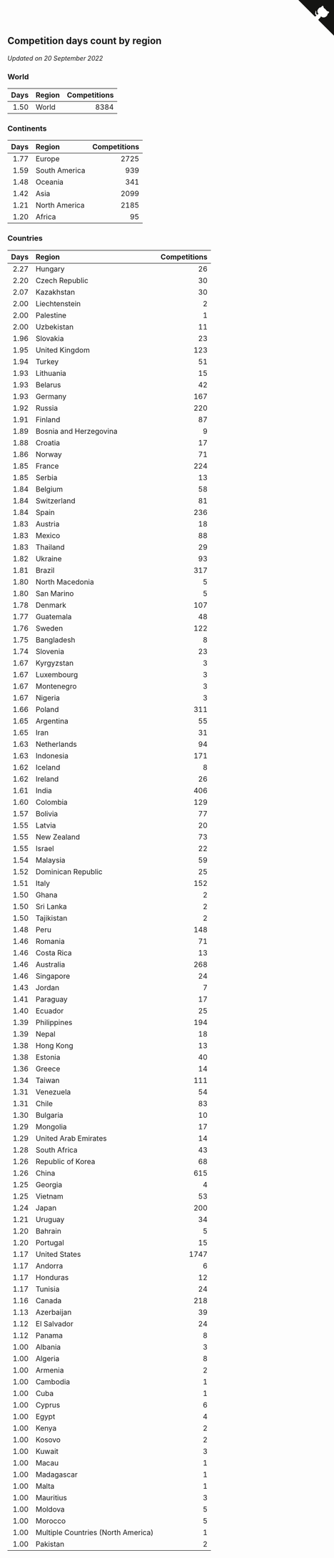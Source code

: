 ## Competition days count by region

*Updated on 20 September 2022*


### World

| Days | Region | Competitions |
| ---: | :--- | ---: |
| 1.50 | World | 8384 |

### Continents

| Days | Region | Competitions |
| ---: | :--- | ---: |
| 1.77 | Europe | 2725 |
| 1.59 | South America | 939 |
| 1.48 | Oceania | 341 |
| 1.42 | Asia | 2099 |
| 1.21 | North America | 2185 |
| 1.20 | Africa | 95 |

### Countries

| Days | Region | Competitions |
| ---: | :--- | ---: |
| 2.27 | Hungary | 26 |
| 2.20 | Czech Republic | 30 |
| 2.07 | Kazakhstan | 30 |
| 2.00 | Liechtenstein | 2 |
| 2.00 | Palestine | 1 |
| 2.00 | Uzbekistan | 11 |
| 1.96 | Slovakia | 23 |
| 1.95 | United Kingdom | 123 |
| 1.94 | Turkey | 51 |
| 1.93 | Lithuania | 15 |
| 1.93 | Belarus | 42 |
| 1.93 | Germany | 167 |
| 1.92 | Russia | 220 |
| 1.91 | Finland | 87 |
| 1.89 | Bosnia and Herzegovina | 9 |
| 1.88 | Croatia | 17 |
| 1.86 | Norway | 71 |
| 1.85 | France | 224 |
| 1.85 | Serbia | 13 |
| 1.84 | Belgium | 58 |
| 1.84 | Switzerland | 81 |
| 1.84 | Spain | 236 |
| 1.83 | Austria | 18 |
| 1.83 | Mexico | 88 |
| 1.83 | Thailand | 29 |
| 1.82 | Ukraine | 93 |
| 1.81 | Brazil | 317 |
| 1.80 | North Macedonia | 5 |
| 1.80 | San Marino | 5 |
| 1.78 | Denmark | 107 |
| 1.77 | Guatemala | 48 |
| 1.76 | Sweden | 122 |
| 1.75 | Bangladesh | 8 |
| 1.74 | Slovenia | 23 |
| 1.67 | Kyrgyzstan | 3 |
| 1.67 | Luxembourg | 3 |
| 1.67 | Montenegro | 3 |
| 1.67 | Nigeria | 3 |
| 1.66 | Poland | 311 |
| 1.65 | Argentina | 55 |
| 1.65 | Iran | 31 |
| 1.63 | Netherlands | 94 |
| 1.63 | Indonesia | 171 |
| 1.62 | Iceland | 8 |
| 1.62 | Ireland | 26 |
| 1.61 | India | 406 |
| 1.60 | Colombia | 129 |
| 1.57 | Bolivia | 77 |
| 1.55 | Latvia | 20 |
| 1.55 | New Zealand | 73 |
| 1.55 | Israel | 22 |
| 1.54 | Malaysia | 59 |
| 1.52 | Dominican Republic | 25 |
| 1.51 | Italy | 152 |
| 1.50 | Ghana | 2 |
| 1.50 | Sri Lanka | 2 |
| 1.50 | Tajikistan | 2 |
| 1.48 | Peru | 148 |
| 1.46 | Romania | 71 |
| 1.46 | Costa Rica | 13 |
| 1.46 | Australia | 268 |
| 1.46 | Singapore | 24 |
| 1.43 | Jordan | 7 |
| 1.41 | Paraguay | 17 |
| 1.40 | Ecuador | 25 |
| 1.39 | Philippines | 194 |
| 1.39 | Nepal | 18 |
| 1.38 | Hong Kong | 13 |
| 1.38 | Estonia | 40 |
| 1.36 | Greece | 14 |
| 1.34 | Taiwan | 111 |
| 1.31 | Venezuela | 54 |
| 1.31 | Chile | 83 |
| 1.30 | Bulgaria | 10 |
| 1.29 | Mongolia | 17 |
| 1.29 | United Arab Emirates | 14 |
| 1.28 | South Africa | 43 |
| 1.26 | Republic of Korea | 68 |
| 1.26 | China | 615 |
| 1.25 | Georgia | 4 |
| 1.25 | Vietnam | 53 |
| 1.24 | Japan | 200 |
| 1.21 | Uruguay | 34 |
| 1.20 | Bahrain | 5 |
| 1.20 | Portugal | 15 |
| 1.17 | United States | 1747 |
| 1.17 | Andorra | 6 |
| 1.17 | Honduras | 12 |
| 1.17 | Tunisia | 24 |
| 1.16 | Canada | 218 |
| 1.13 | Azerbaijan | 39 |
| 1.12 | El Salvador | 24 |
| 1.12 | Panama | 8 |
| 1.00 | Albania | 3 |
| 1.00 | Algeria | 8 |
| 1.00 | Armenia | 2 |
| 1.00 | Cambodia | 1 |
| 1.00 | Cuba | 1 |
| 1.00 | Cyprus | 6 |
| 1.00 | Egypt | 4 |
| 1.00 | Kenya | 2 |
| 1.00 | Kosovo | 2 |
| 1.00 | Kuwait | 3 |
| 1.00 | Macau | 1 |
| 1.00 | Madagascar | 1 |
| 1.00 | Malta | 1 |
| 1.00 | Mauritius | 3 |
| 1.00 | Moldova | 5 |
| 1.00 | Morocco | 5 |
| 1.00 | Multiple Countries (North America) | 1 |
| 1.00 | Pakistan | 2 |


<a href="https://github.com/JustinTimeCuber/wca_statistics" class="github-corner" aria-label="View source on Github"><svg width="80" height="80" viewBox="0 0 250 250" style="fill:#151513; color:#fff; position: absolute; top: 0; border: 0; right: 0;" aria-hidden="true"><path d="M0,0 L115,115 L130,115 L142,142 L250,250 L250,0 Z"></path><path d="M128.3,109.0 C113.8,99.7 119.0,89.6 119.0,89.6 C122.0,82.7 120.5,78.6 120.5,78.6 C119.2,72.0 123.4,76.3 123.4,76.3 C127.3,80.9 125.5,87.3 125.5,87.3 C122.9,97.6 130.6,101.9 134.4,103.2" fill="currentColor" style="transform-origin: 130px 106px;" class="octo-arm"></path><path d="M115.0,115.0 C114.9,115.1 118.7,116.5 119.8,115.4 L133.7,101.6 C136.9,99.2 139.9,98.4 142.2,98.6 C133.8,88.0 127.5,74.4 143.8,58.0 C148.5,53.4 154.0,51.2 159.7,51.0 C160.3,49.4 163.2,43.6 171.4,40.1 C171.4,40.1 176.1,42.5 178.8,56.2 C183.1,58.6 187.2,61.8 190.9,65.4 C194.5,69.0 197.7,73.2 200.1,77.6 C213.8,80.2 216.3,84.9 216.3,84.9 C212.7,93.1 206.9,96.0 205.4,96.6 C205.1,102.4 203.0,107.8 198.3,112.5 C181.9,128.9 168.3,122.5 157.7,114.1 C157.9,116.9 156.7,120.9 152.7,124.9 L141.0,136.5 C139.8,137.7 141.6,141.9 141.8,141.8 Z" fill="currentColor" class="octo-body"></path></svg></a><style>.github-corner:hover .octo-arm{animation:octocat-wave 560ms ease-in-out}@keyframes octocat-wave{0%,100%{transform:rotate(0)}20%,60%{transform:rotate(-25deg)}40%,80%{transform:rotate(10deg)}}@media (max-width:500px){.github-corner:hover .octo-arm{animation:none}.github-corner .octo-arm{animation:octocat-wave 560ms ease-in-out}}</style>

